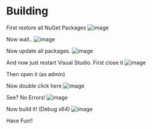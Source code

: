 # Building

First restore all NuGet Packages
![image](https://user-images.githubusercontent.com/81165187/128634296-9e81cdd6-0096-475c-813d-95d1ab4be21c.png)

Now wait..
![image](https://user-images.githubusercontent.com/81165187/128634316-285f211a-f655-40e5-81ac-42c7d096090c.png)

Now update all packages.
![image](https://user-images.githubusercontent.com/81165187/128634399-5f0fb56e-9dd0-43ce-8648-49435c4ab826.png)

And now just restart Visual Studio.
First close it
![image](https://user-images.githubusercontent.com/81165187/128634948-30121f54-353d-41fa-9a77-e35590096573.png)

Then open it (as admin)

Now double click here
![image](https://user-images.githubusercontent.com/81165187/128634999-eee644a1-6cc5-4f6d-8dcf-ce2eab3f1f2c.png)

See? No Errors!
![image](https://user-images.githubusercontent.com/81165187/128635037-4901d46b-1bf5-45f0-8dbe-a172ea838d71.png)

Now build it! (Debug x64)
![image](https://user-images.githubusercontent.com/81165187/128635065-12c0b0f7-ea9a-4e67-95da-6917dac5d758.png)

Have Fun!!
